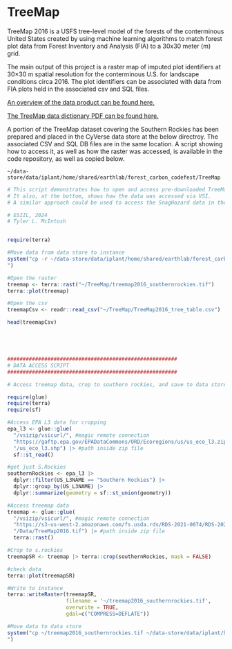 # TreeMap

TreeMap 2016 is a USFS tree-level model of the forests of the conterminous United States created by using machine learning algorithms to match forest plot data from Forest Inventory and Analysis (FIA) to a 30x30 meter (m) grid.

The main output of this project is a raster map of imputed plot identifiers at 30×30 m spatial resolution for the conterminous U.S. for landscape conditions circa 2016. The plot identifiers can be associated with data from FIA plots held in the associated csv and SQL files.

[An overview of the data product can be found here.](https://www.fs.usda.gov/rds/archive/Catalog/RDS-2021-0074)

[The TreeMap data dictionary PDF can be found here.](https://github.com/CU-ESIIL/forest-carbon-codefest/blob/main/docs/assets/TreeMap2016_Data_Dictionary.pdf)

A portion of the TreeMap dataset covering the Southern Rockies has been prepared and placed in the CyVerse data store at the below directroy. The associated CSV and SQL DB files are in the same location. A script showing how to access it, as well as how the raster was accessed, is available in the code repository, as well as copied below.

```
~/data-store/data/iplant/home/shared/earthlab/forest_carbon_codefest/TreeMap
```

``` r
# This script demonstrates how to open and access pre-downloaded TreeMap data from the data store
# It also, at the bottom, shows how the data was accessed via VSI.
# A similar approach could be used to access the SnagHazard data in the zip file via VSI if desired. (Path inside zip: Data/SnagHazard2016.tif) 

# ESIIL, 2024
# Tyler L. McIntosh


require(terra)

#Move data from data store to instance
system("cp -r ~/data-store/data/iplant/home/shared/earthlab/forest_carbon_codefest/TreeMap ~/TreeMap
")

#Open the raster
treemap <- terra::rast("~/TreeMap/treemap2016_southernrockies.tif")
terra::plot(treemap)

#Open the csv
treemapCsv <- readr::read_csv("~/TreeMap/TreeMap2016_tree_table.csv")

head(treemapCsv)





#######################################################
# DATA ACCESS SCRIPT
#######################################################

# Access treemap data, crop to southern rockies, and save to data store

require(glue)
require(terra)
require(sf)

#Access EPA L3 data for cropping
epa_l3 <- glue::glue(
  "/vsizip/vsicurl/", #magic remote connection
  "https://gaftp.epa.gov/EPADataCommons/ORD/Ecoregions/us/us_eco_l3.zip", #copied link to download location
  "/us_eco_l3.shp") |> #path inside zip file
  sf::st_read()

#get just S.Rockies
southernRockies <- epa_l3 |>
  dplyr::filter(US_L3NAME == "Southern Rockies") |>
  dplyr::group_by(US_L3NAME) |>
  dplyr::summarize(geometry = sf::st_union(geometry))

#Access treemap data
treemap <- glue::glue(
  "/vsizip/vsicurl/", #magic remote connection 
  "https://s3-us-west-2.amazonaws.com/fs.usda.rds/RDS-2021-0074/RDS-2021-0074_Data.zip", #copied link to download location
  "/Data/TreeMap2016.tif") |> #path inside zip file
  terra::rast() 

#Crop to s.rockies
treemapSR <- treemap |> terra::crop(southernRockies, mask = FALSE)

#check data
terra::plot(treemapSR)

#Write to instance
terra::writeRaster(treemapSR,
                   filename = '~/treemap2016_southernrockies.tif',
                   overwrite = TRUE,
                   gdal=c("COMPRESS=DEFLATE"))

#Move data to data store
system("cp ~/treemap2016_southernrockies.tif ~/data-store/data/iplant/home/shared/earthlab/forest_carbon_codefest/TreeMap/treemap2016_southernrockies_again.tif
")

```